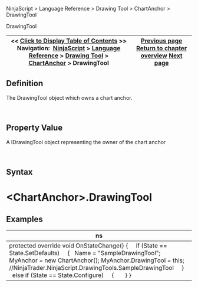 ﻿


NinjaScript \> Language Reference \> Drawing Tool \> ChartAnchor \> DrawingTool






















DrawingTool







| \<\< [Click to Display Table of Contents](drawingtool.md) \>\> **Navigation:**     [NinjaScript](ninjascript.md) \> [Language Reference](language_reference_wip.md) \> [Drawing Tool](drawing_tools.md) \> [ChartAnchor](chartanchor.md) \> DrawingTool | [Previous page](displayname.md) [Return to chapter overview](chartanchor.md) [Next page](drawnonbar.md) |
| --- | --- |











## Definition


The DrawingTool object which owns a chart anchor.


 


## Property Value


A IDrawingTool object representing the owner of the chart anchor


 


## Syntax


# \<ChartAnchor\>.DrawingTool


## 


## Examples




| ns |
| --- |
| protected override void OnStateChange() {      if (State \=\= State.SetDefaults)      {    Name \= "SampleDrawingTool";        MyAnchor \= new ChartAnchor(); MyAnchor.DrawingTool \= this; //NinjaTrader.NinjaScript.DrawingTools.SampleDrawingTool      }      else if (State \=\= State.Configure)      {        } } |









